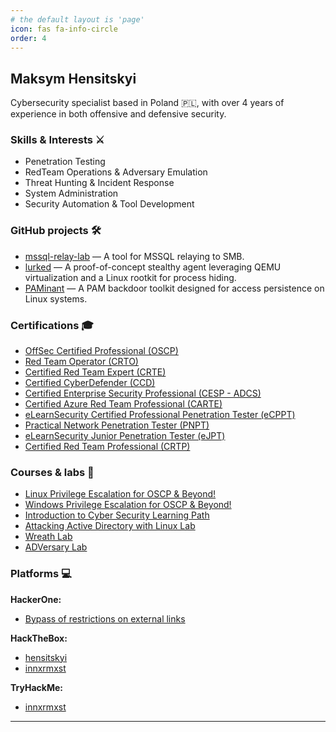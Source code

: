 ```yaml
---
# the default layout is 'page'
icon: fas fa-info-circle
order: 4
---
```


## Maksym Hensitskyi 

Cybersecurity specialist based in Poland 🇵🇱, with over 4 years of experience in both offensive and defensive security.

### Skills & Interests ⚔️

- Penetration Testing
- RedTeam Operations & Adversary Emulation
- Threat Hunting & Incident Response
- System Administration
- Security Automation & Tool Development

### GitHub projects 🛠️ 

- [mssql-relay-lab](https://github.com/innxrmxst/mssql-relay-lab) — A tool for MSSQL relaying to SMB.
- [lurked](https://github.com/innxrmxst/lurked) — A proof-of-concept stealthy agent leveraging QEMU virtualization and a Linux rootkit for process hiding.
- [PAMinant](https://github.com/innxrmxst/PAMinant) — A PAM backdoor toolkit designed for access persistence on Linux systems.

### Certifications 🎓

- [OffSec Certified Professional (OSCP)](https://credentials.offsec.com/1a1b245e-01af-47ca-a35a-e5a55df2e666)
- [Red Team Operator (CRTO)](https://eu.badgr.com/public/assertions/YCOpfKbZSgK0ANr4_AUJYA)
- [Certified Red Team Expert (CRTE)](https://www.credential.net/b7966972-4177-40d2-8482-edd2ed6f49c3)
- [Certified CyberDefender (CCD)](https://www.credly.com/badges/71d0e81f-774f-481c-a29a-df4e65e83017/public_url)
- [Certified Enterprise Security Professional (CESP - ADCS)](https://www.credential.net/0d7479be-ae25-4de7-9998-265f40694685)
- [Certified Azure Red Team Professional (CARTE)](https://www.credential.net/69a107a8-d304-4306-9c5b-8403ac6e3c16)
- [eLearnSecurity Certified Professional Penetration Tester (eCPPT)](https://certs.ine.com/a1925fd0-47dd-4ae9-80ff-384845ba218f)
- [Practical Network Penetration Tester (PNPT)](https://certified.tcm-sec.com/5873d045-021a-4d11-a660-8939cffb0a56)
- [eLearnSecurity Junior Penetration Tester (eJPT)](https://certs.ine.com/b49fa364-654d-462e-8eff-1d325d637505)
- [Certified Red Team Professional (CRTP)](https://www.credential.net/ae71e583-58e0-4c30-b06e-825f3ca4cadf)

### Courses & labs 🧪

- [Linux Privilege Escalation for OSCP & Beyond!](https://www.udemy.com/certificate/UC-757800d6-221d-4a1b-90bc-367117b555ee/)
- [Windows Privilege Escalation for OSCP & Beyond!](https://www.udemy.com/certificate/UC-f730fefc-e5ef-4640-9139-5b8266fe1383/)
- [Introduction to Cyber Security Learning Path](https://tryhackme-certificates.s3-eu-west-1.amazonaws.com/THM-G76XLDCIK5.pdf)
- [Attacking Active Directory with Linux Lab](https://www.credential.net/32a4a63d-b270-4aa5-9a9b-8e1788a7b34c)
- [Wreath Lab](https://tryhackme.com/innxrmxst/badges/wreath)
- [ADVersary Lab](https://tryhackme.com/innxrmxst/badges/adversary)

### Platforms 💻

**HackerOne:**

- [Bypass of restrictions on external links](https://hackerone.com/reports/956449)

**HackTheBox:**

- [hensitskyi](https://app.hackthebox.com/users/222289)
- [innxrmxst](https://app.hackthebox.com/profile/914542)

**TryHackMe:**

- [innxrmxst](https://tryhackme.com/p/innxrmxst)

---
